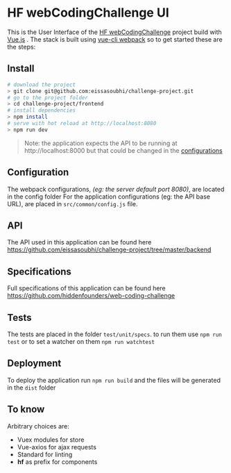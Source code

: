 # HF webCodingChallenge UI
This is the User Interface of the [HF webCodingChallenge](https://github.com/eissasoubhi/challenge-project "HF webCodingChallenge") project build with [Vue.js](https://vuejs.org "Vue.js") .
The stack is built using [vue-cli webpack](https://github.com/vuejs-templates/webpack "vue-cli webpack") so to get started these are the steps:

## Install
``` bash
# download the project
> git clone git@github.com:eissasoubhi/challenge-project.git
# go to the project folder
> cd challenge-project/frontend
# install dependencies
> npm install
# serve with hot reload at http://localhost:8080
> npm run dev
```
> Note: the application expects the API to be running at http://localhost:8000 but that could be changed in the [configurations](#configuration "configurations")

## Configuration 
The webpack configurations, *(eg: the server default port 8080)*, are located in the config folder
For the application configurations (eg: the API base URL), are placed in `src/common/config.js` file.

## API
The API used in this application can be found here https://github.com/eissasoubhi/challenge-project/tree/master/backend

## Specifications
Full specifications of this application can be found here https://github.com/hiddenfounders/web-coding-challenge

## Tests
The tests are placed in the folder `test/unit/specs`. to run them use
`npm run test`
or to set a watcher on them
`npm run watchtest`

## Deployment
To deploy the application run
`npm run build`
and the files will be generated in the `dist` folder

## To know
Arbitrary choices are:
- Vuex modules for store
- Vue-axios for ajax requests
- Standard for linting
- **hf** as prefix for components